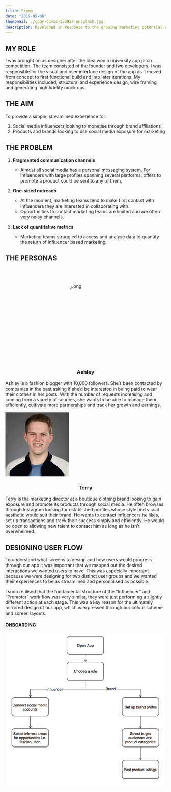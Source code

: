 ```yaml
---
title: Promo
date: "2019-05-06"
thumbnail: ./cody-davis-253928-unsplash.jpg
description: Developed in response to the growing marketing potential of personal branding on social media platforms, Promo manages the interactions between social influencers and product marketing teams.
---
```


## MY ROLE

I was brought on as designer after the idea won a university app pitch competition. The team consisted of the founder and two developers. I was responsible for the visual and user interface design of the app as it moved from concept to first functional build and into later iterations. My responsibilities included, structural and experience design, wire framing and generating high fidelity mock ups.

## THE AIM

To provide a simple, streamlined experience for:

<ol>
    <li>Social media influencers looking to monetise through brand affiliations</li>
    <li>Products and brands looking to use social media exposure for marketing</li>
</ol>

## THE PROBLEM

<ol>
    <li><p style="font-weight: bold">Fragmented communication channels</p>
        <ul>
            <li>Almost all social media has a personal messaging system. For influencers with large profiles spanning several platforms, offers to promote a product could be sent to any of them.</li>
        </ul>
    </li>
    <li><p style="font-weight: bold">One-sided outreach</p>
        <ul>
            <li>At the moment, marketing teams tend to make first contact with influencers they are interested in collaborating with.</li>
            <li>Opportunities to contact marketing teams are limited and are often very noisy channels.</li>
        </ul>
    </li>
    <li><p style="font-weight: bold">Lack of quantitative metrics</p>
        <ul>
            <li>Marketing teams struggled to access and analyse data to quantify the return of influencer based marketing.</li>
        </ul>
    </li>
</ol>

## THE PERSONAS

<p>
  <a class="gatsby-resp-image-link" href="/static/6e72793e59818a9167aee13884f7aa5b/7d71f/ashley.png" style="display: block" target="_blank" rel="noopener">
  <span class="gatsby-resp-image-wrapper" style="position: relative; display: block; margin: 7vw 0; max-width: 200px; margin-left: auto; margin-right: auto;">
    <span class="gatsby-resp-image-background-image" style="padding-bottom: 100%; position: relative; bottom: 0; left: 0;border-radius: 50%; background-size: cover; display: block;">
      <picture>
        <source srcset="/static/6e72793e59818a9167aee13884f7aa5b/91344/ashley.webp 200w" sizes="(max-width: 200px) 100vw, 200px" type="image/webp">
        <source srcset="/static/6e72793e59818a9167aee13884f7aa5b/7d71f/ashley.png 200w" sizes="(max-width: 200px) 100vw, 200px" type="image/png">
        <img class="gatsby-resp-image-image" style="width: 100%;height: 100%;margin: 0;vertical-align: middle;position: absolute;top: 0;left: 0;border-radius: 50%;background: transparent;box-shadow: transparent;" src="/static/6e72793e59818a9167aee13884f7aa5b/7d71f/ashley.png" alt="ashley.png" title="">
      </picture>
      </span>
  </span>
  
  </a>
</p>

<center><h3>Ashley</h3></center>

Ashley is a fashion blogger with 10,000 followers. She’s been contacted by companies in the past asking if she’d be interested in being paid to wear their clothes in her posts. With the number of requests increasing and coming from a variety of sources, she wants to be able to manage them efficiently, cultivate more partnerships and track her growth and earnings.

![terry.png](./terry.png)

<center><h3>Terry</h3></center>

Terry is the marketing director at a boutique clothing brand looking to gain exposure and promote its products through social media. He often browses through Instagram looking for established profiles whose style and visual aesthetic would suit their brand. He wants to contact influencers he likes, set up transactions and track their success simply and efficiently. He would be open to allowing new talent to contact him as long as he isn’t overwhelmed.

## DESIGNING USER FLOW

To understand what screens to design and how users would progress through our app it was important that we mapped out the desired interactions we wanted users to have. This was especially important because we were designing for two distinct user groups and we wanted their experiences to be as streamlined and personalised as possible.

I soon realised that the fundamental structure of the “Influencer” and “Promoter” work flow was very similar, they were just performing a slightly different action at each stage. This was a key reason for the ultimately mirrored design of our app, which is expressed through our colour scheme and screen layouts.

#### ONBOARDING

![onboarding.png](./onboarding.png)
